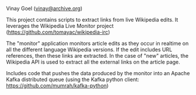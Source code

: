 Vinay Goel
(vinay@archive.org)

This project contains scripts to extract links from live Wikipedia edits. It leverages the Wikipedia Live Monitor project (https://github.com/tomayac/wikipedia-irc)

The "monitor" application monitors article edits as they occur in realtime on all the different language Wikipedia versions. If the edit includes URL references, then these links are extracted. In the case of "new" articles, the Wikipedia API is used to extract all the external links on the article page. 

Includes code that pushes the data produced by the monitor into an Apache Kafka distributed queue (using the Kafka python client: https://github.com/mumrah/kafka-python)
